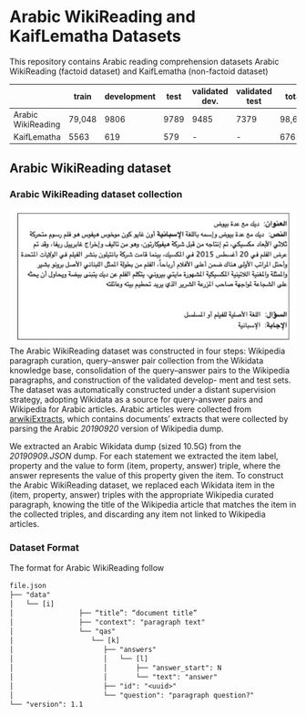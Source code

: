 # Arabic WikiReading and KaifLematha Datasets
This repository contains Arabic reading comprehension datasets Arabic WikiReading (factoid dataset) and KaifLematha (non-factoid dataset)

 |               | train | development| test | validated dev.| validated test | total |
 | ------------- | ------------- | ------------- | ------------- | ------------- | ------------- | ------------- |
 | Arabic WikiReading  | 79,048  | 9806  | 9789  | 9485  | 7379  | 98,643 |
 | KaifLematha  | 5563  | 619  | 579  | -  | -  | 6761  |
## Arabic WikiReading dataset 
### Arabic WikiReading dataset collection
![Arabic WikiReading Sample.](Arabic_WikiReading_Sample.png)
The Arabic WikiReading dataset was constructed in four steps: Wikipedia paragraph curation, query–answer pair collection from the Wikidata knowledge base, consolidation of the query–answer pairs to the Wikipedia paragraphs, and construction of the validated develop- ment and test sets. The dataset was automatically constructed under a distant supervision strategy, adopting Wikidata as a source for query-answer pairs and Wikipedia for Arabic articles. Arabic articles were collected from [arwikiExtracts](https://github.com/motazsaad/arwikiExtracts), which contains documents’ extracts that were collected by parsing the Arabic _20190920_ version of Wikipedia dump.

We extracted an Arabic Wikidata dump (sized 10.5G) from the _20190909.JSON_ dump. For each statement we extracted the item label, property and the value to form (item, property, answer) triple, where the answer represents the value of this property given the item. To construct the Arabic WikiReading dataset, we replaced each Wikidata item in the (item, property, answer) triples with the appropriate Wikipedia curated paragraph, knowing the title of the Wikipedia article that matches the item in the collected triples, and discarding any item not linked to Wikipedia articles. 
### Dataset Format
The format for Arabic WikiReading follow
```
file.json
├── "data"
│   └── [i]
│                ├── “title”: “document title”
│                ├── "context": "paragraph text"
│                └── "qas"
│                   └── [k]
│                      ├── "answers"
│                      │   └── [l]
│                      │       ├── "answer_start": N
│                      │       └── "text": "answer"
│                      ├── "id": "<uuid>"
│                      └── "question": "paragraph question?"
└── "version": 1.1
```
